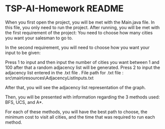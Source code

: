 # TSP-AI-Homework README

When you first open the project, you will be met with the Main.java file. In this file, you only need to run the project. After running, you will be met with the first requirement of the project: You need to choose how many cities you want your salesman to go to.

In the second requirement, you will need to choose how you want your input to be given:

Press 1 to input and then input the number of cities you want between 1 and 100 after that a random adjacency list will be generated.
Press 2 to input the adjacency list entered in the .txt file .  File path for .txt  file : src\main\resources\AdjacencyListInputs.txt

After that, you will see the adjacency list representation of the graph.

Then, you will be presented with information regarding the 3 methods used: BFS, UCS, and A*.

For each of these methods, you will have the best path to choose, the minimum cost to visit all cities, and the time that was required to run each method.
